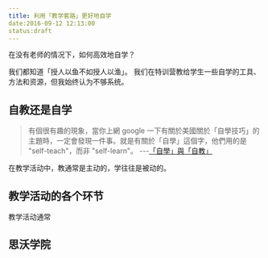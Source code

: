 ```yaml
---
title: 利用「教学套路」更好地自学
date:2016-09-12 12:13:00
status:draft
---
```

在没有老师的情况下，如何高效地自学？

我们都知道「授人以鱼不如授人以渔」。
我们在特训营教给学生一些自学的工具、方法和资源，但我始终认为不够系统。

## 自教还是自学
>有個很有趣的現象，當你上網 google 一下有關於美國關於「自學技巧」的主題時，一定會發現一件事。就是有關於「自學」這個字，他們用的是 "self-teach"，而非 "self-learn"。 ---[「自學」與「自教」](http://smalltalk.xdite.net/posts/773510-self-learn-and-self-teach)

在教学活动中，教通常是主动的，学往往是被动的。
## 教学活动的各个环节
教学活动通常

## 思沃学院